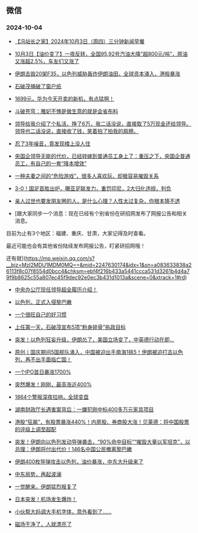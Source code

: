 ## 微信 
### 2024-10-04

+ [【冯站长之家】2024年10月3日（周四）三分钟新闻早餐](https://mp.weixin.qq.com/s?__biz=MzA5OTQyMDgyOQ==&mid=2652723878&idx=1&sn=97a68c3e3a9dbf072115c108f9f804ce&chksm=8a8c82bb638a7e29d087365c0d9cd813968901fb3e9c007e195547b98ae6322bc8ef9bcabf5a&scene=0&xtrack=1#rd)

+ [10月3日【油价变了】一夜反转，全国95,92号汽油大降“超800元/吨”，原油又涨超2.5%，车友们又涨了](https://mp.weixin.qq.com/s?__biz=MzIwODg4MDM1NQ==&mid=2247514319&idx=2&sn=3ca7c7b1bc4f88881c9d0896c1f6d68e&chksm=96f3fcd9a6ed324e19602ed9f08ded2a55bea5ef1553ec7a1953a3d48ba06f8b9334f08b6da6&scene=0&xtrack=1#rd)

+ [伊朗击毁20架F35，以色列威胁轰炸伊朗油田，全球资本涌入，港股暴涨](https://mp.weixin.qq.com/s?__biz=MjM5Njg1OTQ3Mg==&mid=2653405706&idx=1&sn=0e7c812b40e22f830c0e85b69702f867&chksm=bc88d8b543314fc7e291defa02ed7dfdad30e8b62ec57ac295e44c052a06b27cbe76cffa5215&scene=0&xtrack=1#rd)

+ [石破茂捅破了窗户纸](https://mp.weixin.qq.com/s?__biz=MjM5Njc3NDQ0Mg==&mid=2667132085&idx=1&sn=c7d6d85e1281f62fe99326f327ad6a91&chksm=bc2eabeb057f2d4fb2791dd9dad63824cc88a5008e0d752b43ed33d01e80a42c75a9d2a64825&scene=0&xtrack=1#rd)

+ [1699元，华为今天开卖的新机，有点猛啊！](https://mp.weixin.qq.com/s?__biz=MzIwMzIwOTgwOA==&mid=2247515845&idx=1&sn=acdad866ebdcbefc9448eb0036eea82e&chksm=976fbd4b5efd85f6ccea0cc575edca8b106d3440d24068aee999c66e95a0000889d65ba902ea&scene=0&xtrack=1#rd)

+ [斗破苍穹：雅妃不愧是做生意的就是会省布料](https://mp.weixin.qq.com/s?__biz=MzI5Mjc5MzM4Mw==&mid=2247522770&idx=2&sn=fbf6e9de4d8bd7acff963422d90a547e&chksm=ed98267c187639f115ca9295147158db836aebc51b37eb4b722bf3fcbc8882561f825f2abad8&scene=0&xtrack=1#rd)

+ [领导给我介绍了个私活，挣了6万，我二话没说，直接取了5万现金还给领导。领导也二话没说，直接收了钱，笑着拍了拍我的肩膀。](http://mp.weixin.qq.com/s?__biz=MzA3ODkwNDEyNw==&mid=2448174276&idx=1&sn=51fdcce6750c70a858103a156deb6530&chksm=8a2902ff27eac6179b0f5a8a50b9cf7d275420a7734359f0789713bbab46fc93c4541eb96739&scene=126&sessionid=0#rd)

+ [忍了3年噪音，竟发现楼上没人住](https://mp.weixin.qq.com/s?__biz=MzA4MTQ2NDg1NQ==&mid=2652821459&idx=1&sn=63d431c44bdf20492dd27a379ea93475&chksm=854c8d56b6cf9ef8cbc418fbabde13d6582204be2cfbf8572efb52fa67c479fc2bc128335771&scene=0&xtrack=1#rd)

+ [央国企领导无能的代价，已经转嫁到普通员工身上了：重压之下，央国企普通员工，有自己的一套“降本增效”](https://mp.weixin.qq.com/s?__biz=MzIzOTY4NDM0Ng==&mid=2247484911&idx=1&sn=f8a9321e1e508d2cb05d4c805e077c8f&chksm=e89c05c5e34f560e888d47e4dcfb4c816a6de562f7a6213cae961008131e88eaa3708391aa9f&scene=0&xtrack=1#rd)

+ [一种夫妻之间的“危险游戏”，很多人喜欢玩，却极容易摧毁关系](https://mp.weixin.qq.com/s?__biz=MzA5NTk1MDMxMg==&mid=2653018694&idx=1&sn=b237257912fd6dc82f7fe0a839a91ad5&chksm=8a7615bd9ff5de6090fd51837c7cd9de6afd0884cde26a9396b7863372912e7b510240940bcb&scene=0&xtrack=1#rd)

+ [3-0！国足首胜出炉，曝亚足联发力，重罚印尼，2大归化违规，判负](https://mp.weixin.qq.com/s?__biz=MzkyNzI4NzA0OA==&mid=2247490544&idx=1&sn=099957bd4fc582b95bacfb0153b47467&chksm=c32e902e20d026814fd8318d15e68ee379c5a7fa21721483fcc0d1d5d1b9dddf674ae32ea7bb&scene=0&xtrack=1#rd)

+ [亲人过世也要发朋友圈的人，是什么心理？人性太过复杂，你根本猜不透](https://mp.weixin.qq.com/s?__biz=MzI0NDY1Mzg0Ng==&mid=2247585412&idx=1&sn=b9d35c349fc8eff922217660662036ae&chksm=e88fb00cc849115a8e5bc5fd1e56bd4ae1e0b620941103848b67ac9a16d1aa52ffe05c4420b0&scene=0&xtrack=1#rd)

+ [跟大家同步一个消息：现在已经有个别省份在研招网发布了网报公告和相关消息。

目前为止有3个地区：福建、重庆、甘肃，大家记得及时查看。

最近可能也会有其他省份陆续发布网报公告，盯紧研招网哦！

还有就](https://mp.weixin.qq.com/s?__biz=MzI2MDU1MDM0MQ==&mid=2247630174&idx=1&sn=a083633838a26113f8c07f8554d0bcc4&chksm=ebf4f216b433a5441ccca531d3261b4d4a79f9b8625c55a807ec45f9dec92e0ec3b431d1013a&scene=0&xtrack=1#rd)

+ [中央办公厅现任领导超全履历介绍！](https://mp.weixin.qq.com/s?__biz=MzI2NjU2MzI0Ng==&mid=2247505718&idx=1&sn=af89ebe88beccfe41935981bbafb9d67&chksm=ebb9dd1ecbb75e8ae34c4c31eb56671aa239d8e782bc9561d3540d192b2026899c7ac4d748eb&scene=0&xtrack=1#rd)

+ [以色列，正式入侵黎巴嫩](https://mp.weixin.qq.com/s?__biz=MzkyNzIwODI3OA==&mid=2247666233&idx=1&sn=1863293714d31d3ffc5b102fc9384a6d&chksm=c3233c3efb68e6e6c0407aff1f5046b2574b9efe0f056aaee7564e1aa8489439fdc5adbf0908&scene=0&xtrack=1#rd)

+ [一个很旺自己的好习惯](https://mp.weixin.qq.com/s?__biz=MjM5OTI4MzQxNA==&mid=2651972063&idx=1&sn=3943fa92ebc615dfdb9c2a5bbe893879&chksm=bde3e6394a1a0c39dfc0517979f68d2690195597181e973667372e18ffbb5fd509b95cdcefc9&scene=0&xtrack=1#rd)

+ [上任第一天，石破茂宣布5项“粉身碎骨”执政目标](https://mp.weixin.qq.com/s?__biz=MzIyNTgxMjczOA==&mid=2247647778&idx=1&sn=a88a224d76ecf40a09e19bff20c061bb&chksm=e96e9162e074d1745bfabc7f4f64552ae39251b953f4035355e7ec0a709510c481e361b4b032&scene=0&xtrack=1#rd)

+ [突发！以色列狂妄升级，伊朗怂了，美国立场变了，中英德行动在即...](https://mp.weixin.qq.com/s?__biz=MzUxNjUxMTg3OA==&mid=2247647544&idx=2&sn=207762f9195d3527021d72ca1716c60f&chksm=f8589e74c9601fe408277324ca27d38d7c5ff874703ce7a05ac58ba84283eabbc21eeb986ea3&scene=0&xtrack=1#rd)

+ [原创丨国庆期间5国舰队涌入，中国被迫出手南海1挑5！伊朗被迫打击以色列，再不出手面临亡国！](https://mp.weixin.qq.com/s?__biz=MzUxNjUxMTg3OA==&mid=2247647544&idx=1&sn=172db110fb6e5e739a667f1999d68166&chksm=f81a428405a656fab82d60323d4772f4704c84ec90eff8e89dd817716817cd0f50fed8a22bd7&scene=0&xtrack=1#rd)

+ [一个IPO首日暴涨1700%](https://mp.weixin.qq.com/s?__biz=MzI5ODk1NjY1MA==&mid=2247662332&idx=1&sn=fecbcb7c8f82350bde84da3c6b5c34b8&chksm=ed6a0840f41afc1365b0eff64aa6046401c382075a4083ef3262cb7f4a5514c62d41f129e52b&scene=0&xtrack=1#rd)

+ [突然爆发！刚刚，最高涨近400%](https://mp.weixin.qq.com/s?__biz=MjI3Njc0NTk4MQ==&mid=2650412879&idx=1&sn=2410d74fa6ecfe20900a93c1caf28b8b&chksm=b6dee4a2b4077b59c4acb5a7fc76b7be2dcff0b3416444f0ff451ba542bf0bfbe278722d1f63&scene=0&xtrack=1#rd)

+ [1864个警报深夜拉响，全球变盘](https://mp.weixin.qq.com/s?__biz=MzUxNzE3NzI0NA==&mid=2247503926&idx=1&sn=05d4e0883ccd180e283a00c841ff76b4&chksm=f805bdb0d983e878e8baf5e7a373c2fec3bc16fb731e8f074462c45c6234dab52316d82e8e82&scene=0&xtrack=1#rd)

+ [湖南财政厅长遇害案背后：一嫌犯刚中标400多万元家具项目](https://mp.weixin.qq.com/s?__biz=MjY2NzgwMjU0MA==&mid=2650282228&idx=1&sn=56e7786a5dba02ea4c1e953d074edbec&chksm=ae987ed4f3987a753b85699de6424d4d6f19e76023bc2b6fe48b6d18cb74d46c50a327914aa2&scene=0&xtrack=1#rd)

+ [港股“狂飙”，有股票暴涨440%！内房股、券商股大涨！贝莱德：将中国股票的评级上调至超配](https://mp.weixin.qq.com/s?__biz=Mzg3NTA5MjkyNQ==&mid=2248369327&idx=1&sn=97a5ef72a6c21259913005793275e53f&chksm=ccde69aee9cbbb86eabc77e594fe2506c609e28383c556f813b19d822ff335e3316c3f52e668&scene=0&xtrack=1#rd)

+ [突发！伊朗向以色列发动导弹袭击，“90%命中目标”“摧毁大量以军坦克”，以总理：伊朗将付出代价！146名中国公民撤离黎巴嫩](https://mp.weixin.qq.com/s?__biz=Mzg3NTA5MjkyNQ==&mid=2248369248&idx=1&sn=8da84e9ce44526646ccaa9497a0f890b&chksm=cca70216f8b5c5b844deec77391c25f0a7251be20268fe02343828a3f5ef8916f95aff326b26&scene=0&xtrack=1#rd)

+ [伊朗400枚导弹攻击以色列，油价暴涨，中东大升级来了](https://mp.weixin.qq.com/s?__biz=MjM5Njg1OTQ3Mg==&mid=2653405697&idx=1&sn=c2caa2e007aa8eca5b29a28b49b6385e&chksm=bcbe7e48bd1eba757445c8211011a442d0d1aa27e14af022ae82c7ec3ac9b341dc3dd6d51b41&scene=0&xtrack=1#rd)

+ [中东局势，再起波澜](https://mp.weixin.qq.com/s?__biz=MzkxMTMxNjY2MA==&mid=2247533354&idx=1&sn=3407770575cdca592e03898fa28dd813&chksm=c003eb30811067d717748819ed9d9ef4a20252cf3ab9095cdcda6ec18f476760e48eb2703dcd&scene=0&xtrack=1#rd)

+ [一觉醒来，伊朗猛烈报复了](https://mp.weixin.qq.com/s?__biz=MzA5OTk4NDYwMw==&mid=2651562615&idx=1&sn=b32b5dbbfe24f902d018d5064cbcbb35&chksm=8ac4c359547ef7d896103813fb1d985602a0f959df59dfc886f0f953177748503882ff5130a7&scene=0&xtrack=1#rd)

+ [日本突发！机场发生爆炸！](https://mp.weixin.qq.com/s?__biz=MTIzNDg3NzY2MA==&mid=2653634086&idx=1&sn=5d80a047773d1e76beca66f992b29ff8&chksm=7b3e64de19571253f306579bb3f60a59afd7949ed9c22436ee6afcc8433250956820f44f0785&scene=0&xtrack=1#rd)

+ [小伙帮大妈调大手机字体，意外看到了……](https://mp.weixin.qq.com/s?__biz=MjM5Nzk5ODU3Mw==&mid=2661201624&idx=1&sn=0f3a586baf35f63df0534349ca561c0c&chksm=bc0778167de6b258946ca2f81a51f45fba9581157c3512d42da703cf4e479c7d2a85b092462d&scene=0&xtrack=1#rd)

+ [磁场干净了，人就漂亮了](https://mp.weixin.qq.com/s?__biz=MjM5MDc0NTY2OA==&mid=2651828503&idx=2&sn=c02f3498c2886acad1ede9047f2c462a&chksm=bca150539ff68ba233032c3e8e832e6806795f0f46581adba8e4e55592da9eaf13891c172947&scene=0&xtrack=1#rd)

